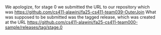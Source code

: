 We apologize, for stage 0 we submitted the URL to our repository which was https://github.com/cs411-alawini/fa25-cs411-team039-OuterJoin
What was supposed to be submitted was the tagged release, which was created at the URL https://github.com/cs411-alawini/fa25-cs411-team000-sample/releases/tag/stage.0